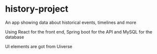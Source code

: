 # history-project
An app showing data about historical events, timelines and more

Using React for the front end, Spring boot for the API and MySQL for the database

UI elements are got from Uiverse
